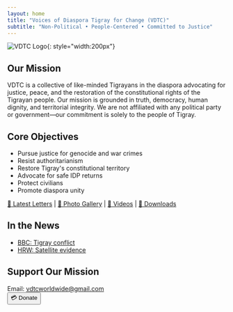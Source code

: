 ```yaml
---
layout: home
title: "Voices of Diaspora Tigray for Change (VDTC)"
subtitle: "Non-Political • People-Centered • Committed to Justice"
---
```


![VDTC Logo](/assets/logo.png){: style="width:200px"}

## Our Mission  
VDTC is a collective of like-minded Tigrayans in the diaspora advocating for justice, peace, and the restoration of the constitutional rights of the Tigrayan people. Our mission is grounded in truth, democracy, human dignity, and territorial integrity. We are not affiliated with any political party or government—our commitment is solely to the people of Tigray.

## Core Objectives  
- Pursue justice for genocide and war crimes  
- Resist authoritarianism  
- Restore Tigray's constitutional territory  
- Advocate for safe IDP returns  
- Protect civilians  
- Promote diaspora unity  

[📜 Latest Letters](/letters) | [📸 Photo Gallery](/gallery) | [🎥 Videos](/videos) | [📂 Downloads](/downloads)

## In the News  
- [BBC: Tigray conflict](https://www.bbc.com/news/world-africa-54964378)  
- [HRW: Satellite evidence](https://www.hrw.org/news/2021/03/05/ethiopia-new-satellite-images-show-fire-damage-tigray)  

## Support Our Mission  
Email: [vdtcworldwide@gmail.com](mailto:vdtcworldwide@gmail.com)  
<button onclick="window.location.href='#'">💳 Donate</button> 
